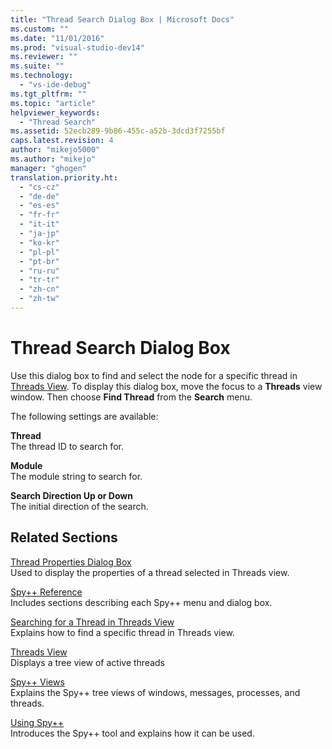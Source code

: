 ```yaml
---
title: "Thread Search Dialog Box | Microsoft Docs"
ms.custom: ""
ms.date: "11/01/2016"
ms.prod: "visual-studio-dev14"
ms.reviewer: ""
ms.suite: ""
ms.technology: 
  - "vs-ide-debug"
ms.tgt_pltfrm: ""
ms.topic: "article"
helpviewer_keywords: 
  - "Thread Search"
ms.assetid: 52ecb289-9b86-455c-a52b-3dcd3f7255bf
caps.latest.revision: 4
author: "mikejo5000"
ms.author: "mikejo"
manager: "ghogen"
translation.priority.ht: 
  - "cs-cz"
  - "de-de"
  - "es-es"
  - "fr-fr"
  - "it-it"
  - "ja-jp"
  - "ko-kr"
  - "pl-pl"
  - "pt-br"
  - "ru-ru"
  - "tr-tr"
  - "zh-cn"
  - "zh-tw"
---
```

# Thread Search Dialog Box
Use this dialog box to find and select the node for a specific thread in [Threads View](../debugger/threads-view.md). To display this dialog box, move the focus to a **Threads** view window. Then choose **Find Thread** from the **Search** menu.  
  
 The following settings are available:  
  
 **Thread**  
 The thread ID to search for.  
  
 **Module**  
 The module string to search for.  
  
 **Search Direction Up or Down**  
 The initial direction of the search.  
  
## Related Sections  
 [Thread Properties Dialog Box](../debugger/thread-properties-dialog-box.md)  
 Used to display the properties of a thread selected in Threads view.  
  
 [Spy++ Reference](../debugger/spy-increment-reference.md)  
 Includes sections describing each Spy++ menu and dialog box.  
  
 [Searching for a Thread in Threads View](../debugger/how-to-search-for-a-thread-in-threads-view.md)  
 Explains how to find a specific thread in Threads view.  
  
 [Threads View](../debugger/threads-view.md)  
 Displays a tree view of active threads  
  
 [Spy++ Views](../debugger/spy-increment-views.md)  
 Explains the Spy++ tree views of windows, messages, processes, and threads.  
  
 [Using Spy++](../debugger/using-spy-increment.md)  
 Introduces the Spy++ tool and explains how it can be used.